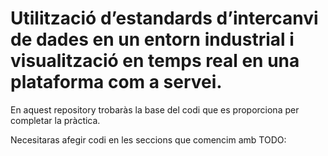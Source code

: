 # Utilització d’estandards d’intercanvi de dades en un entorn industrial i visualització en temps real en una plataforma com a servei.

En aquest repository trobaràs la base del codi que es proporciona per completar la pràctica.

Necesitaras afegir codi en les seccions que comencim amb TODO: 